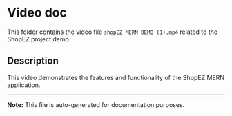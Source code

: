 # Video doc

This folder contains the video file `shopEZ MERN DEMO (1).mp4` related to the ShopEZ project demo.

## Description
This video demonstrates the features and functionality of the ShopEZ MERN application.

---

**Note:** This file is auto-generated for documentation purposes.
